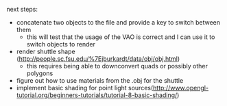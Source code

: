 next steps:

- concatenate two objects to the file and provide a key to switch between them
  - this will test that the usage of the VAO is correct and I can use it to switch objects to render
- render shuttle shape (http://people.sc.fsu.edu/%7Ejburkardt/data/obj/obj.html)
  - this requires being able to downconvert quads or possibly other polygons
- figure out how to use materials from the .obj for the shuttle
- implement basic shading for point light sources(http://www.opengl-tutorial.org/beginners-tutorials/tutorial-8-basic-shading/)
